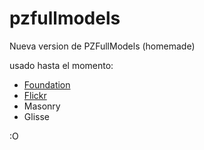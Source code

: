 pzfullmodels
============

Nueva version de PZFullModels (homemade)

usado hasta el momento:
<ul>
  <li><a href="http://foundation.zurb.com/" title="Foundation">Foundation</a></li>
  <li><a href="http://flickr.com" title="Flickr">Flickr</a></li>
  <li>Masonry</li>
  <li>Glisse</li>
</ul>

:O